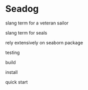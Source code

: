 # Seadog

slang term for a veteran sailor

slang term for seals

rely extensively on seaborn package

testing

build

install

quick start
